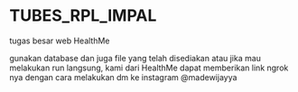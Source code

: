 # TUBES_RPL_IMPAL
tugas besar web HealthMe

gunakan database dan juga file yang telah disediakan 
atau jika mau melakukan run langsung, kami dari HealthMe dapat memberikan link ngrok nya dengan cara melakukan dm ke instagram 
@madewijayya 
